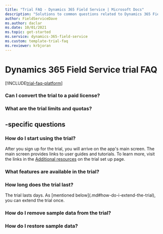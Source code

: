 ```yaml
---  
title: "Trial FAQ - Dynamics 365 Field Service | Microsoft Docs"
description: "Solutions to common questions related to Dynamics 365 Field Service trial setup and management. Learn how to resolve platform and app-specific issues"
author: FieldServiceDave
ms.author: daclar
ms.date: 10/01/2021
ms.topic: get-started
ms.service: dynamics-365-field-service
ms.custom: template-trial-faq
ms.reviewer: krbjoran
---
```


# Dynamics 365 Field Service trial FAQ


[!INCLUDE[trial-faq-platform](../shared/trials/trial-faq-platform.md)]

### Can I convert the trial to a paid license?

<!--App specific. Customize this response to fit your app.-->

### What are the trial limits and quotas?

<!--App specific. Customize this response to fit your app.-->

## <!--Product-->-specific questions

### How do I start using the trial?

After you sign up for the trial, you will arrive on the app's main screen. The main screen provides links to user guides and tutorials. To learn more, visit the links in the [Additional resources](<!--Link to the Additional resources section on your trial page-->) on the trial set up page.

### What features are available in the trial?

<!--App specific. Customize this response to fit your app.-->

### How long does the trial last?

The <!--Product--> trial lasts <!--Product trial length--> days. As [mentioned below](<!--Name of this page-->.md#how-do-i-extend-the-trial), you can extend the trial once.

### How do I remove sample data from the trial?

<!--App specific. Customize this response to fit your app.-->

### How do I restore sample data?

<!--App specific. Customize this response to fit your app.-->